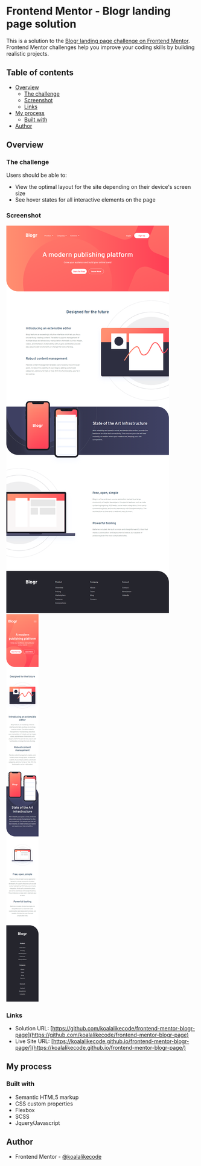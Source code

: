 # Frontend Mentor - Blogr landing page solution

This is a solution to the [Blogr landing page challenge on Frontend Mentor](https://www.frontendmentor.io/challenges/blogr-landing-page-EX2RLAApP). Frontend Mentor challenges help you improve your coding skills by building realistic projects. 

## Table of contents

- [Overview](#overview)
  - [The challenge](#the-challenge)
  - [Screenshot](#screenshot)
  - [Links](#links)
- [My process](#my-process)
  - [Built with](#built-with)
- [Author](#author)

## Overview

### The challenge

Users should be able to:

- View the optimal layout for the site depending on their device's screen size
- See hover states for all interactive elements on the page

### Screenshot

![destop](./images/destop-screenshot.png)
![destop](./images/mobile-screenshot.png)

### Links

- Solution URL: [https://github.com/koalalikecode/frontend-mentor-blogr-page](https://github.com/koalalikecode/frontend-mentor-blogr-page)
- Live Site URL: [https://koalalikecode.github.io/frontend-mentor-blogr-page/](https://koalalikecode.github.io/frontend-mentor-blogr-page/)

## My process

### Built with

- Semantic HTML5 markup
- CSS custom properties
- Flexbox
- SCSS
- Jquery/Javascript

## Author

- Frontend Mentor - [@koalalikecode](https://www.frontendmentor.io/profile/koalalikecode)

